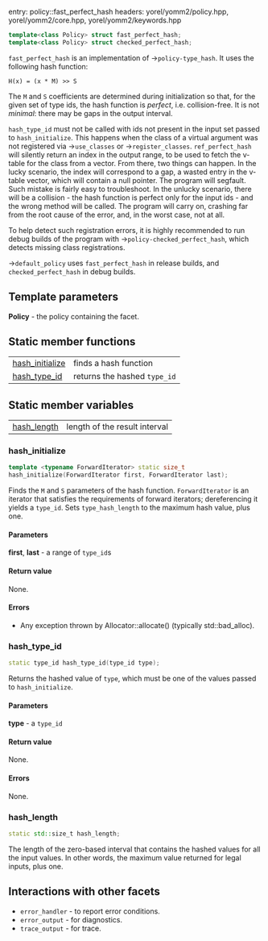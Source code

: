 entry: policy::fast_perfect_hash
headers: yorel/yomm2/policy.hpp, yorel/yomm2/core.hpp, yorel/yomm2/keywords.hpp

```c++
template<class Policy> struct fast_perfect_hash;
template<class Policy> struct checked_perfect_hash;
```

`fast_perfect_hash` is an implementation of ->`policy-type_hash`. It uses the
following hash function:

```
H(x) = (x * M) >> S
```

The `M` and `S` coefficients are determined during initialization so that, for
the given set of type ids, the hash function is _perfect_, i.e. collision-free.
It is not _minimal_: there may be gaps in the output interval.

`hash_type_id` must not be called with ids not present in the input set passed
to `hash_initialize`. This happens when the class of a virtual argument was not
registered via ->`use_classes` or ->`register_classes`. `ref_perfect_hash` will
silently return an index in the output range, to be used to fetch the v-table
for the class from a vector. From there, two things can happen. In the lucky
scenario, the index will correspond to a gap, a wasted entry in the v-table
vector, which will contain a null pointer. The program will segfault. Such
mistake is fairly easy to troubleshoot. In the unlucky scenario, there will be a
collision - the hash function is perfect only for the input ids - and the wrong
method will be called. The program will carry on, crashing far from the root
cause of the error, and, in the worst case, not at all.

To help detect such registration errors, it is highly recommended to run debug
builds of the program with ->`policy-checked_perfect_hash`, which detects
missing class registrations.

->`default_policy` uses `fast_perfect_hash` in release builds, and
`checked_perfect_hash` in debug builds.

## Template parameters

**Policy** - the policy containing the facet.

## Static member functions

|                                     |                              |
| ----------------------------------- | ---------------------------- |
| [hash_initialize](#hash_initialize) | finds a hash function        |
| [hash_type_id](#hash_type_id)       | returns the hashed `type_id` |

## Static member variables

|                             |                               |
| --------------------------- | ----------------------------- |
| [hash_length](#hash_length) | length of the result interval |

### hash_initialize

```c++
template <typename ForwardIterator> static size_t
hash_initialize(ForwardIterator first, ForwardIterator last);
```

Finds the `M` and `S` parameters of the hash function. `ForwardIterator` is an
iterator that satisfies the requirements of forward iterators; dereferencing it
yields a `type_id`. Sets `type_hash_length` to the maximum hash value, plus one.

#### Parameters

**first**, **last** - a range of `type_id`s

#### Return value

None.

#### Errors

* Any exception thrown by Allocator::allocate() (typically std::bad_alloc).

### hash_type_id

```c++
static type_id hash_type_id(type_id type);
```

Returns the hashed value of `type`, which must be one of the values passed to
`hash_initialize`.

#### Parameters

**type** - a `type_id`

#### Return value

None.

#### Errors

None.

### hash_length

```c++
static std::size_t hash_length;
```

The length of the zero-based interval that contains the hashed values for all
the input values. In other words, the maximum value returned for legal inputs,
plus one.


## Interactions with other facets

* `error_handler` - to report error conditions.
* `error_output` - for diagnostics.
* `trace_output` - for trace.
